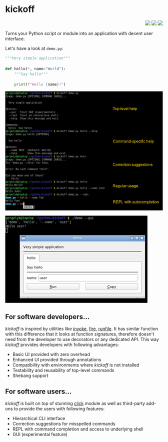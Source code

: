 # kickoff

<p align="right">
<a href="https://python-kickoff.readthedocs.io/en/latest/"><img src="/assets/book.svg"/></a>
<a href="https://github.com/gergelyk/python-kickoff"><img src="/assets/github.svg"/></a>
<a href="https://pypi.org/project/kickoff/"><img src="/assets/package.svg"/></a>
</p>

Turns your Python script or module into an application with decent user interface.

Let's have a look at `demo.py`:

```py
"""Very simple application"""

def hello(*, name="World"):
    """Say hello"""

    print(f"Hello {name}!")
```

![](https://raw.githubusercontent.com/gergelyk/python-kickoff/master/docs/source/_static/demo-cli.png)

![](https://raw.githubusercontent.com/gergelyk/python-kickoff/master/docs/source/_static/demo-gui.png)

## For software developers...

*kickoff* is inspired by utilities like [invoke](http://www.pyinvoke.org), [fire](https://github.com/google/python-fire), [runfile](https://code.activestate.com/pypm/runfile). It has similar function with this difference that it looks at function signatures, therefore doesn't need from the developer to use decorators or any dedicated API. This way *kickoff* provides developers with following advantages:

* Basic UI provided with zero overhead
* Enhanced UI provided through annotations
* Compatibility with environments where *kickoff* is not installed
* Testability and reusability of top-level commands
* Shebang support

## For software users...

*kickoff* is built on top of stunning [click](https://click.palletsprojects.com/) module as well as third-party add-ons to provide the users with following features:

* Hierarchical CLI interface
* Correction suggestions for misspelled commands
* REPL with command completion and access to underlying shell
* GUI (experimental feature)
